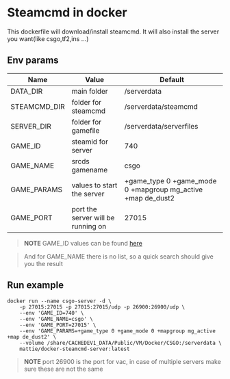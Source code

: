 # Steamcmd in docker
This dockerfile will download/install steamcmd.
It will also install the server you want(like csgo,tf2,ins ...)

## Env params

| Name | Value | Default |
| --- | --- | --- |
| DATA_DIR | main folder | /serverdata |
| STEAMCMD_DIR | folder for steamcmd | /serverdata/steamcmd |
| SERVER_DIR | folder for gamefile | /serverdata/serverfiles |
| GAME_ID | steamid for server | 740 |
| GAME_NAME | srcds gamename | csgo |
| GAME_PARAMS | values to start the server | +game_type 0 +game_mode 0 +mapgroup mg_active +map de_dust2 |
| GAME_PORT | port the server will be running on | 27015 |

>**NOTE** GAME_ID values can be found [here](https://developer.valvesoftware.com/wiki/Dedicated_Servers_List)

> And for GAME_NAME there is no list, so a quick search should give you the result

## Run example
```
docker run --name csgo-server -d \
	-p 27015:27015 -p 27015:27015/udp -p 26900:26900/udp \
	--env 'GAME_ID=740' \
	--env 'GAME_NAME=csgo' \
	--env 'GAME_PORT=27015' \
	--env 'GAME_PARAMS=+game_type 0 +game_mode 0 +mapgroup mg_active +map de_dust2' \
	--volume /share/CACHEDEV1_DATA/Public/VM/Docker/CSGO:/serverdata \
	mattie/docker-steamcmd-server:latest
```
>**NOTE** port 26900 is the port for vac, in case of multiple servers make sure these are not the same
